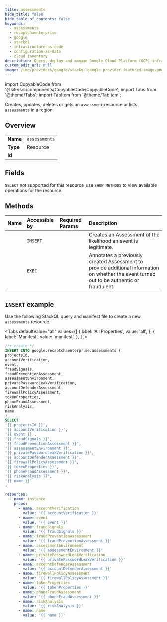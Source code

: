 ```yaml
---
title: assessments
hide_title: false
hide_table_of_contents: false
keywords:
  - assessments
  - recaptchaenterprise
  - google
  - stackql
  - infrastructure-as-code
  - configuration-as-data
  - cloud inventory
description: Query, deploy and manage Google Cloud Platform (GCP) infrastructure and resources using SQL
custom_edit_url: null
image: /img/providers/google/stackql-google-provider-featured-image.png
---
```


import CopyableCode from '@site/src/components/CopyableCode/CopyableCode';
import Tabs from '@theme/Tabs';
import TabItem from '@theme/TabItem';

Creates, updates, deletes or gets an <code>assessment</code> resource or lists <code>assessments</code> in a region

## Overview
<table><tbody>
<tr><td><b>Name</b></td><td><code>assessments</code></td></tr>
<tr><td><b>Type</b></td><td>Resource</td></tr>
<tr><td><b>Id</b></td><td><CopyableCode code="google.recaptchaenterprise.assessments" /></td></tr>
</tbody></table>

## Fields
`SELECT` not supported for this resource, use `SHOW METHODS` to view available operations for the resource.


## Methods
| Name | Accessible by | Required Params | Description |
|:-----|:--------------|:----------------|:------------|
| <CopyableCode code="create" /> | `INSERT` | <CopyableCode code="projectsId" /> | Creates an Assessment of the likelihood an event is legitimate. |
| <CopyableCode code="annotate" /> | `EXEC` | <CopyableCode code="assessmentsId, projectsId" /> | Annotates a previously created Assessment to provide additional information on whether the event turned out to be authentic or fraudulent. |

## `INSERT` example

Use the following StackQL query and manifest file to create a new <code>assessments</code> resource.

<Tabs
    defaultValue="all"
    values={[
        { label: 'All Properties', value: 'all', },
        { label: 'Manifest', value: 'manifest', },
    ]
}>
<TabItem value="all">

```sql
/*+ create */
INSERT INTO google.recaptchaenterprise.assessments (
projectsId,
accountVerification,
event,
fraudSignals,
fraudPreventionAssessment,
assessmentEnvironment,
privatePasswordLeakVerification,
accountDefenderAssessment,
firewallPolicyAssessment,
tokenProperties,
phoneFraudAssessment,
riskAnalysis,
name
)
SELECT 
'{{ projectsId }}',
'{{ accountVerification }}',
'{{ event }}',
'{{ fraudSignals }}',
'{{ fraudPreventionAssessment }}',
'{{ assessmentEnvironment }}',
'{{ privatePasswordLeakVerification }}',
'{{ accountDefenderAssessment }}',
'{{ firewallPolicyAssessment }}',
'{{ tokenProperties }}',
'{{ phoneFraudAssessment }}',
'{{ riskAnalysis }}',
'{{ name }}'
;
```
</TabItem>
<TabItem value="manifest">

```yaml
resources:
  - name: instance
    props:
      - name: accountVerification
        value: '{{ accountVerification }}'
      - name: event
        value: '{{ event }}'
      - name: fraudSignals
        value: '{{ fraudSignals }}'
      - name: fraudPreventionAssessment
        value: '{{ fraudPreventionAssessment }}'
      - name: assessmentEnvironment
        value: '{{ assessmentEnvironment }}'
      - name: privatePasswordLeakVerification
        value: '{{ privatePasswordLeakVerification }}'
      - name: accountDefenderAssessment
        value: '{{ accountDefenderAssessment }}'
      - name: firewallPolicyAssessment
        value: '{{ firewallPolicyAssessment }}'
      - name: tokenProperties
        value: '{{ tokenProperties }}'
      - name: phoneFraudAssessment
        value: '{{ phoneFraudAssessment }}'
      - name: riskAnalysis
        value: '{{ riskAnalysis }}'
      - name: name
        value: '{{ name }}'

```
</TabItem>
</Tabs>

